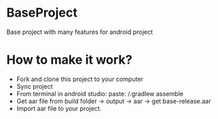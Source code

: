 # BaseProject
Base project with many features for android project
# How to make it work?
- Fork and clone this project to your computer
- Sync project
- From terminal in android studio: paste: /.gradlew assemble
- Get aar file from build folder -> output -> aar -> get base-release.aar
- Import aar file to your project.
